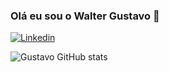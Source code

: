### Olá eu sou o Walter Gustavo 🤙

[![Linkedin](https://img.shields.io/badge/LinkedIn-0077B5?style=for-the-badge&logo=linkedin&logoColor=white)](https://www.linkedin.com/in/walter-gustavo-krebs/)

![Gustavo GitHub stats](https://github-readme-stats.vercel.app/api?username=anuraghazra&show_icons=true&theme=radical)

